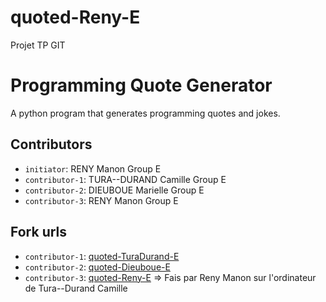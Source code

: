 # quoted-Reny-E
Projet TP GIT

# Programming Quote Generator

A python program that generates programming quotes and jokes.

## Contributors
- `initiator`: RENY Manon Group E
- `contributor-1`: TURA--DURAND Camille Group E
- `contributor-2`: DIEUBOUE Marielle Group E
- `contributor-3`: RENY Manon Group E


## Fork urls
- `contributor-1`: [quoted-TuraDurand-E](https://github.com/CamilleTD/quoted-TuraDurand-E)
- `contributor-2`: [quoted-Dieuboue-E](https://github.com/dieuboueM/quoted-dieuboue-E)
- `contributor-3`: [quoted-Reny-E](https://github.com/CamilleTD/quoted-TuraDurand-E) => Fais par Reny Manon sur l'ordinateur de Tura--Durand Camille
